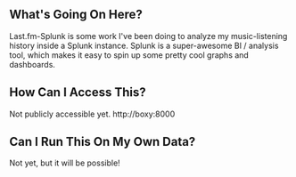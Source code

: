 ## What's Going On Here?

Last.fm-Splunk is some work I've been doing to analyze my music-listening history inside a Splunk instance. Splunk is a super-awesome BI / analysis tool, which makes it easy to spin up some pretty cool graphs and dashboards.

## How Can I Access This?
Not publicly accessible yet.
http://boxy:8000

## Can I Run This On My Own Data?
Not yet, but it will be possible!